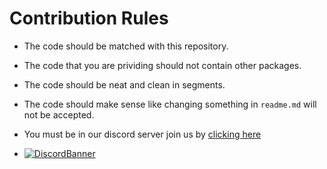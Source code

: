 # Contribution Rules

- The code should be matched with this repository.

- The code that you are prividing should not contain other packages.

- The code should be neat and clean in segments.

- The code should make sense like changing something in `readme.md` will not be accepted.

- You must be in our discord server join us by [clicking here](https://discord.com/invite/fF5qMqhKQ3)

- [![DiscordBanner](https://cdn.discordapp.com/attachments/1267758680367956032/1269654997583532032/standard.gif?ex=66b0d9dc&is=66af885c&hm=4f0c36eebd0ea378f6871fc215b2cadfa26e2f83816c74c402161ed6c4c518d5&)](https://discord.com/invite/fF5qMqhKQ3)
